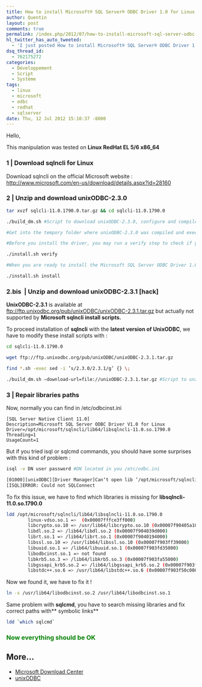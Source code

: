 ```yaml
---
title: How to install Microsoft® SQL Server® ODBC Driver 1.0 for Linux
author: Quentin
layout: post
comments: true
permalink: /index.php/2012/07/how-to-install-microsoft-sql-server-odbc-driver-1-0-for-linux/
hl_twitter_has_auto_tweeted:
  - 'I just posted How to install Microsoft® SQL Server® ODBC Driver 1.0 for Linux, read it here: http://blog.quentinrousseau.fr/?p=541'
dsq_thread_id:
  - 762175272
categories:
  - Développement
  - Script
  - Système
tags:
  - linux
  - microsoft
  - odbc
  - redhat
  - sqlserver
date: Thu, 12 Jul 2012 15:10:37 -8000
---
```

Hello,

This manipulation was tested on **Linux RedHat EL 5/6 x86_64**

### 1 | Download sqlncli for Linux

Download sqlncli on the official Microsoft website : <http://www.microsoft.com/en-us/download/details.aspx?id=28160>

### 2 | Unzip and download unixODBC-2.3.0

```bash
tar xvzf sqlcli-11.0.1790.0.tar.gz && cd sqlcli-11.0.1790.0

./build_dm.sh #Script to download unixODBC-2.3.0, configure and compile it.

#Get into the tempory folder where unixODBC-2.3.0 was compiled and execute make install

#Before you install the driver, you may run a verify step to check if your computer has the required software to support the Microsoft SQL Server ODBC Driver 1.0 for Linux:

./install.sh verify

#When you are ready to install the Microsoft SQL Server ODBC Driver 1.0 for Linux, run the install script:

./install.sh install
```

### 2.bis  | Unzip and download unixODBC-2.3.1 [hack]

**UnixODBC-2.3.1** is available at <ftp://ftp.unixodbc.org/pub/unixODBC/unixODBC-2.3.1.tar.gz> but actually not supported by **Microsoft sqlncli install scripts.**

To proceed installation of **sqlncli** with the **latest version of UnixODBC**, we have to modify these install scripts with :

```bash
cd sqlcli-11.0.1790.0

wget ftp://ftp.unixodbc.org/pub/unixODBC/unixODBC-2.3.1.tar.gz

find *.sh -exec sed -i ’s/2.3.0/2.3.1/g’ {} \;

./build_dm.sh –download-url=file://unixODBC-2.3.1.tar.gz #Script to unzip unixODBC-2.3.1 (local), configure and compile it.
```

### 3 | Repair libraries paths

Now, normally you can find in /etc/odbcinst.ini

```plain
[SQL Server Native Client 11.0]
Description=Microsoft SQL Server ODBC Driver V1.0 for Linux
Driver=/opt/microsoft/sqlncli/lib64/libsqlncli-11.0.so.1790.0
Threading=1
UsageCount=1
```

But if you tried isql or sqlcmd commands, you should have some surprises with this kind of problem :

```bash
isql -v DN user password #DN located in you /etc/odbc.ini

[01000][unixODBC][Driver Manager]Can‘t open lib ’/opt/microsoft/sqlncli/lib64/libsqlncli-11.0.so.1790.0’ : file not found
[ISQL]ERROR: Could not SQLConnect
```

To fix this issue, we have to find which libraries is missing for **libsqlncli-11.0.so.1790.0**

```bash
ldd /opt/microsoft/sqlncli/lib64/libsqlncli-11.0.so.1790.0
        linux-vdso.so.1 =>  (0x00007fffce3ff000)
        libcrypto.so.10 => /usr/lib64/libcrypto.so.10 (0x00007f90405a1000)
        libdl.so.2 => /lib64/libdl.so.2 (0x00007f904039d000)
        librt.so.1 => /lib64/librt.so.1 (0x00007f9040194000)
        libssl.so.10 => /usr/lib64/libssl.so.10 (0x00007f903ff39000)
        libuuid.so.1 => /lib64/libuuid.so.1 (0x00007f903fd35000)
        libodbcinst.so.1 => not found
        libkrb5.so.3 => /lib64/libkrb5.so.3 (0x00007f903fa55000)
        libgssapi_krb5.so.2 => /lib64/libgssapi_krb5.so.2 (0x00007f903f813000)
        libstdc++.so.6 => /usr/lib64/libstdc++.so.6 (0x00007f903f50c000)
```

Now we found it, we have to fix it !

```bash
ln -s /usr/lib64/libodbcinst.so.2 /usr/lib64/libodbcinst.so.1
```

Same problem with **sqlcmd**, you have to search missing libraries and fix correct paths with** symbolic links**

```bash
ldd `which sqlcmd`
```
### <span style="color: #008000;">Now everything should be OK</span>

## More...

*   <a href="http://www.microsoft.com/en-us/download/details.aspx?id=28160" title="No Title" rel="nofollow">Microsoft Download Center</a>
*   <a href="http://www.unixodbc.org/" title="unixODBC" rel="nofollow">unixODBC</a>